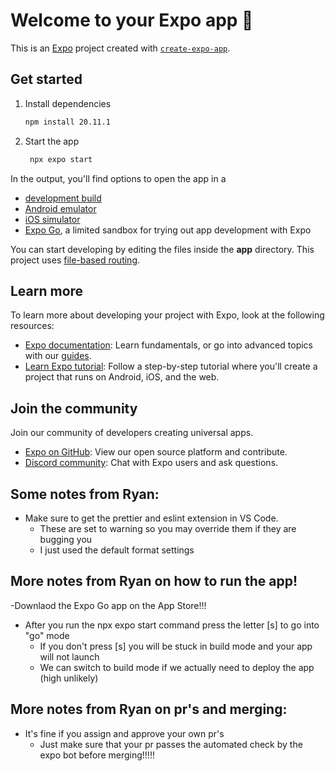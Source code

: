# Welcome to your Expo app 👋

This is an [Expo](https://expo.dev) project created with [`create-expo-app`](https://www.npmjs.com/package/create-expo-app).

## Get started

1. Install dependencies

   ```bash
   npm install 20.11.1
   ```

2. Start the app

   ```bash
    npx expo start
   ```

In the output, you'll find options to open the app in a

- [development build](https://docs.expo.dev/develop/development-builds/introduction/)
- [Android emulator](https://docs.expo.dev/workflow/android-studio-emulator/)
- [iOS simulator](https://docs.expo.dev/workflow/ios-simulator/)
- [Expo Go](https://expo.dev/go), a limited sandbox for trying out app development with Expo

You can start developing by editing the files inside the **app** directory. This project uses [file-based routing](https://docs.expo.dev/router/introduction).


## Learn more

To learn more about developing your project with Expo, look at the following resources:

- [Expo documentation](https://docs.expo.dev/): Learn fundamentals, or go into advanced topics with our [guides](https://docs.expo.dev/guides).
- [Learn Expo tutorial](https://docs.expo.dev/tutorial/introduction/): Follow a step-by-step tutorial where you'll create a project that runs on Android, iOS, and the web.

## Join the community

Join our community of developers creating universal apps.

- [Expo on GitHub](https://github.com/expo/expo): View our open source platform and contribute.
- [Discord community](https://chat.expo.dev): Chat with Expo users and ask questions.

## Some notes from Ryan:

- Make sure to get the prettier and eslint extension in VS Code.
  - These are set to warning so you may override them if they are bugging you
  - I just used the default format settings

## More notes from Ryan on how to run the app!

-Downlaod the Expo Go app on the App Store!!!
- After you run the npx expo start command press the letter [s] to go into "go" mode
  - If you don't press [s] you will be stuck in build mode and your app will not launch
  - We can switch to build mode if we actually need to deploy the app (high unlikely)

## More notes from Ryan on pr's and merging:

- It's fine if you assign and approve your own pr's
  - Just make sure that your pr passes the automated check by the expo bot before merging!!!!!
